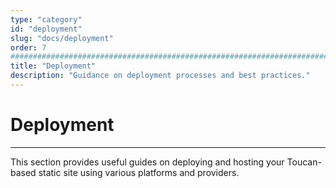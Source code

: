 ```yaml
---
type: "category"
id: "deployment"
slug: "docs/deployment"
order: 7
################################################################################
title: "Deployment"
description: "Guidance on deployment processes and best practices."
---
```


# Deployment
---
This section provides useful guides on deploying and hosting your Toucan-based static site using various platforms and providers.
